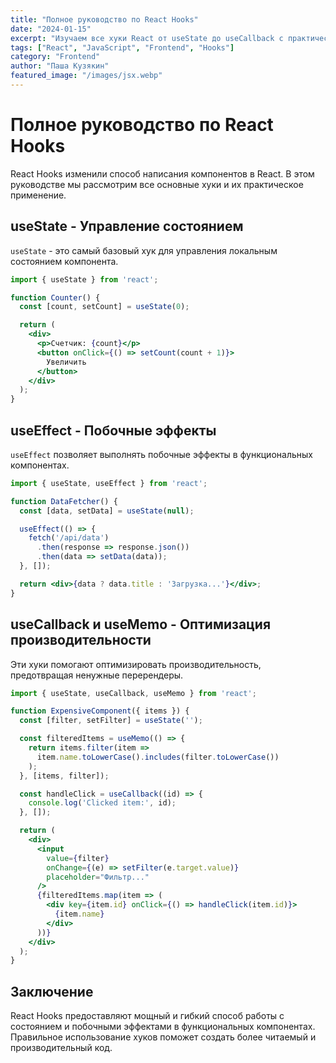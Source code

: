 ```yaml
---
title: "Полное руководство по React Hooks"
date: "2024-01-15"
excerpt: "Изучаем все хуки React от useState до useCallback с практическими примерами"
tags: ["React", "JavaScript", "Frontend", "Hooks"]
category: "Frontend"
author: "Паша Кузякин"
featured_image: "/images/jsx.webp"
---
```


# Полное руководство по React Hooks

React Hooks изменили способ написания компонентов в React. В этом руководстве мы рассмотрим все основные хуки и их практическое применение.

## useState - Управление состоянием

`useState` - это самый базовый хук для управления локальным состоянием компонента.

```jsx
import { useState } from 'react';

function Counter() {
  const [count, setCount] = useState(0);

  return (
    <div>
      <p>Счетчик: {count}</p>
      <button onClick={() => setCount(count + 1)}>
        Увеличить
      </button>
    </div>
  );
}
```

## useEffect - Побочные эффекты

`useEffect` позволяет выполнять побочные эффекты в функциональных компонентах.

```jsx
import { useState, useEffect } from 'react';

function DataFetcher() {
  const [data, setData] = useState(null);

  useEffect(() => {
    fetch('/api/data')
      .then(response => response.json())
      .then(data => setData(data));
  }, []);

  return <div>{data ? data.title : 'Загрузка...'}</div>;
}
```

## useCallback и useMemo - Оптимизация производительности

Эти хуки помогают оптимизировать производительность, предотвращая ненужные перерендеры.

```jsx
import { useState, useCallback, useMemo } from 'react';

function ExpensiveComponent({ items }) {
  const [filter, setFilter] = useState('');

  const filteredItems = useMemo(() => {
    return items.filter(item => 
      item.name.toLowerCase().includes(filter.toLowerCase())
    );
  }, [items, filter]);

  const handleClick = useCallback((id) => {
    console.log('Clicked item:', id);
  }, []);

  return (
    <div>
      <input 
        value={filter}
        onChange={(e) => setFilter(e.target.value)}
        placeholder="Фильтр..."
      />
      {filteredItems.map(item => (
        <div key={item.id} onClick={() => handleClick(item.id)}>
          {item.name}
        </div>
      ))}
    </div>
  );
}
```

## Заключение

React Hooks предоставляют мощный и гибкий способ работы с состоянием и побочными эффектами в функциональных компонентах. Правильное использование хуков поможет создать более читаемый и производительный код.

